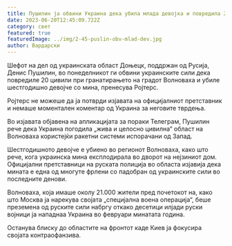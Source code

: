 ```yaml
---
title: Пушилин ја обвини Украина дека убила млада девојка и повредила 20 цивили
date: 2023-06-20T12:45:09.722Z
category: свет
featured: true
featuredImage: ../img/2-45-puslin-obv-mlad-dev.jpg
author: Вардарски
---
```

Шефот на дел од украинската област Доњецк, поддржан од Русија, Денис Пушилин, во понеделникот ги обвини украинските сили дека повредиле 20 цивили при гранатирањето на градот Волноваха и убиле шестгодишно девојче со мина, пренесува Ројтерс.

Ројтерс не можеше да ја потврди изјавата на официјалниот претставник и немаше моментален коментар од Украина за неговите тврдења.

Во изјавата објавена на апликацијата за пораки Телеграм, Пушилин рече дека Украина погодила „жива и целосно цивилна“ област на Волноваха користејќи ракетни системи испорачани од Запад.

Шестгодишното девојче е убиено во регионот Волноваха, како што рече, кога украинска мина експлодирала во дворот на нејзиниот дом. Официјални претставници на руската полиција во областа изјавија дека мината е една од многуте фрлени со падобран од украинските сили во последните денови.

Волноваха, која имаше околу 21.000 жители пред почетокот на, како што Москва ја нарекува својата „специјална воена операција“, беше преземена од руските сили набргу откако десетици илјади руски војници ја нападнаа Украина во февруари минатата година.

Останува блиску до областите на фронтот каде Киев ја фокусира својата контраофанзива.